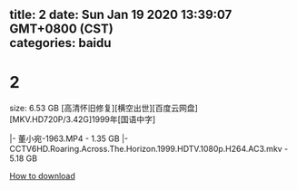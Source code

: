 
title: 2
date: Sun Jan 19 2020 13:39:07 GMT+0800 (CST)    
categories: baidu
---

# 2
size: 6.53 GB
 [高清怀旧修复][横空出世][百度云网盘][MKV.HD720P/3.42G]1999年[国语中字]
 
|- 董小宛-1963.MP4 - 1.35 GB
|- CCTV6HD.Roaring.Across.The.Horizon.1999.HDTV.1080p.H264.AC3.mkv - 5.18 GB

[How to download](https://bpcam.bemobtrk.com/go/2ceec3aa-1ca2-46d6-b9ff-aaa5c184517c?jno=2598)